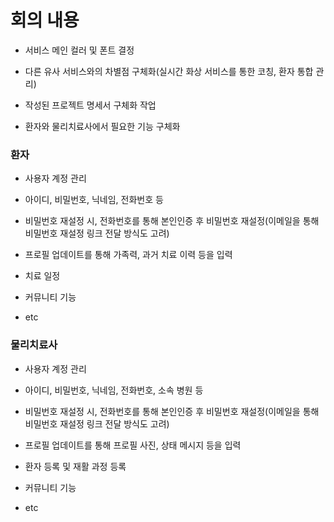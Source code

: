 # 회의 내용


- 서비스 메인 컬러 및 폰트 결정

- 다른 유사 서비스와의 차별점 구체화(실시간 화상 서비스를 통한 코칭, 환자 통합 관리)

- 작성된 프로젝트 명세서 구체화 작업

- 환자와 물리치료사에서 필요한 기능 구체화

### 환자

- 사용자 계정 관리

- 아이디, 비밀번호, 닉네임, 전화번호 등

- 비밀번호 재설정 시, 전화번호를 통해 본인인증 후 비밀번호 재설정(이메일을 통해 비밀번호 재설정 링크 전달 방식도 고려)

- 프로필 업데이트를 통해 가족력, 과거 치료 이력 등을 입력

- 치료 일정

- 커뮤니티 기능

- etc

### 물리치료사

- 사용자 계정 관리

- 아이디, 비밀번호, 닉네임, 전화번호, 소속 병원 등

- 비밀번호 재설정 시, 전화번호를 통해 본인인증 후 비밀번호 재설정(이메일을 통해 비밀번호 재설정 링크 전달 방식도 고려)

- 프로필 업데이트를 통해 프로필 사진, 상태 메시지 등을 입력

- 환자 등록 및 재활 과정 등록

- 커뮤니티 기능

- etc